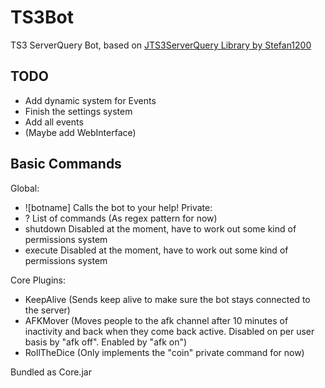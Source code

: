 # TS3Bot #
TS3 ServerQuery Bot, based on [JTS3ServerQuery Library by Stefan1200](https://www.stefan1200.de/forum/index.php)

## TODO ##
- Add dynamic system for Events
- Finish the settings system
- Add all events
- (Maybe add WebInterface)

## Basic Commands ##
Global:
- ![botname]
	Calls the bot to your help!
Private:
- ?
	List of commands (As regex pattern for now)
- shutdown
	Disabled at the moment, have to work out some kind of permissions system
- execute
	Disabled at the moment, have to work out some kind of permissions system

Core Plugins:
- KeepAlive (Sends keep alive to make sure the bot stays connected to the server)
- AFKMover (Moves people to the afk channel after 10 minutes of inactivity and back when they come back active. Disabled on per user basis by "afk off". Enabled by "afk on")
- RollTheDice (Only implements the "coin" private command for now)

Bundled as Core.jar
